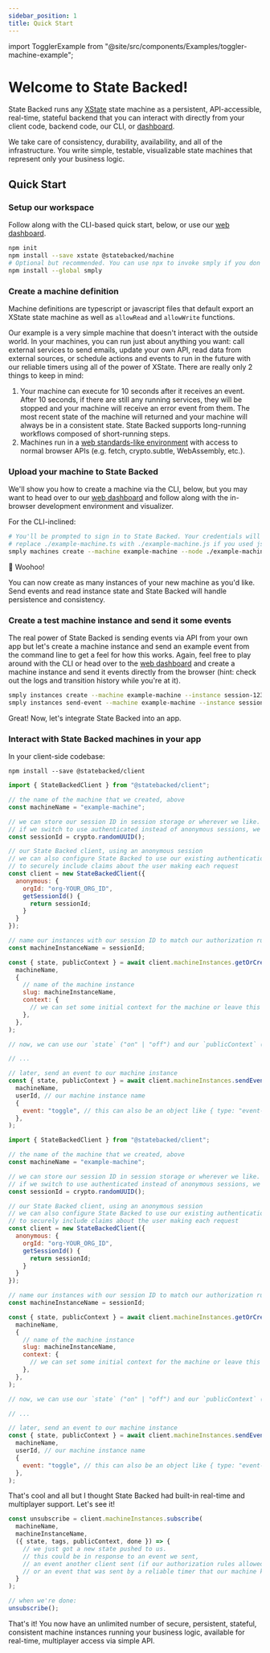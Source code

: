```yaml
---
sidebar_position: 1
title: Quick Start
---
```


import TogglerExample from "@site/src/components/Examples/toggler-machine-example";

# Welcome to State Backed!

State Backed runs any [XState](https://xstate.js.org/docs/) state machine as a persistent, API-accessible, real-time, stateful backend
that you can interact with directly from your client code, backend code, our CLI, or [dashboard](https://www.statebacked.dev).

We take care of consistency, durability, availability, and all of the infrastructure.
You write simple, testable, visualizable state machines that represent only your business logic.

## Quick Start

### Setup our workspace

Follow along with the CLI-based quick start, below, or use our [web dashboard](https://www.statebacked.dev).

```bash npm2yarn
npm init
npm install --save xstate @statebacked/machine
# Optional but recommended. You can use npx to invoke smply if you don't want to install it globally.
npm install --global smply
```

### Create a machine definition

Machine definitions are typescript or javascript files that default export an XState state machine as well as `allowRead` and `allowWrite` functions.

<TogglerExample />

Our example is a very simple machine that doesn't interact with the outside world.
In your machines, you can run just about anything you want: call external services
to send emails, update your own API, read data from external sources, or schedule
actions and events to run in the future with our reliable timers using all of the power of XState.
There are really only 2 things to keep in mind:
1. Your machine can execute for 10 seconds after it receives an event. After 10 seconds,
if there are still any running services, they will be stopped and your machine will receive
an error event from them. The most recent state of the machine will returned and your machine
will always be in a consistent state. State Backed supports long-running workflows composed of short-running steps.
2. Machines run in a [web standards-like environment](./runtime-environment) with access to normal browser APIs (e.g.
fetch, crypto.subtle, WebAssembly, etc.).

### Upload your machine to State Backed

We'll show you how to create a machine via the CLI, below, but you may want to head over to
our [web dashboard](https://www.statebacked.dev/machines) and follow along with the in-browser
development environment and visualizer.

For the CLI-inclined:

```bash
# You'll be prompted to sign in to State Backed. Your credentials will be stored in ~/.smply.
# replace ./example-machine.ts with ./example-machine.js if you used js above
smply machines create --machine example-machine --node ./example-machine.ts
```

🎉 Woohoo!

You can now create as many instances of your new machine as you'd like.
Send events and read instance state and State Backed will handle persistence and consistency.

### Create a test machine instance and send it some events

The real power of State Backed is sending events via API from your own app but let's create a machine instance and
send an example event from the command line to get a feel for how this works.
Again, feel free to play around with the CLI or head over to the [web dashboard](https://www.statebacked.dev/machines)
and create a machine instance and send it events directly from the browser (hint: check out the logs and transition
history while you're at it).

```bash
smply instances create --machine example-machine --instance session-123 --auth-context '{"sid": "session-123"}'
smply instances send-event --machine example-machine --instance session-123 --auth-context '{"sid": "session-123"}' --event toggle
```

Great! Now, let's integrate State Backed into an app.

### Interact with State Backed machines in your app

In your client-side codebase:

```npm2yarn
npm install --save @statebacked/client
```

<Tabs>
<TabItem value="ts" label="Typescript">

```javascript title=client.ts
import { StateBackedClient } from "@statebacked/client";

// the name of the machine that we created, above
const machineName = "example-machine";

// we can store our session ID in session storage or wherever we like.
// if we switch to use authenticated instead of anonymous sessions, we don't need any session ID.
const sessionId = crypto.randomUUID();

// our State Backed client, using an anonymous session
// we can also configure State Backed to use our existing authentication provider
// to securely include claims about the user making each request
const client = new StateBackedClient({
  anonymous: {
    orgId: "org-YOUR_ORG_ID",
    getSessionId() {
      return sessionId;
    }
  }
});

// name our instances with our session ID to match our authorization rules
const machineInstanceName = sessionId;

const { state, publicContext } = await client.machineInstances.getOrCreate(
  machineName,
  {
    // name of the machine instance
    slug: machineInstanceName,
    context: {
      // we can set some initial context for the machine or leave this undefined
    },
  },
);

// now, we can use our `state` ("on" | "off") and our `publicContext` (`{"toggleCount": 1}`)

// ...

// later, send an event to our machine instance
const { state, publicContext } = await client.machineInstances.sendEvent(
  machineName,
  userId, // our machine instance name
  {
    event: "toggle", // this can also be an object like { type: "event-name", ... } for events that contain data
  },
);
```

</TabItem>
<TabItem value="js" label="Javascript">

```javascript title=client.js
import { StateBackedClient } from "@statebacked/client";

// the name of the machine that we created, above
const machineName = "example-machine";

// we can store our session ID in session storage or wherever we like.
// if we switch to use authenticated instead of anonymous sessions, we don't need any session ID.
const sessionId = crypto.randomUUID();

// our State Backed client, using an anonymous session
// we can also configure State Backed to use our existing authentication provider
// to securely include claims about the user making each request
const client = new StateBackedClient({
  anonymous: {
    orgId: "org-YOUR_ORG_ID",
    getSessionId() {
      return sessionId;
    }
  }
});

// name our instances with our session ID to match our authorization rules
const machineInstanceName = sessionId;

const { state, publicContext } = await client.machineInstances.getOrCreate(
  machineName,
  {
    // name of the machine instance
    slug: machineInstanceName,
    context: {
      // we can set some initial context for the machine or leave this undefined
    },
  },
);

// now, we can use our `state` ("on" | "off") and our `publicContext` (`{"toggleCount": 1}`)

// ...

// later, send an event to our machine instance
const { state, publicContext } = await client.machineInstances.sendEvent(
  machineName,
  userId, // our machine instance name
  {
    event: "toggle", // this can also be an object like { type: "event-name", ... } for events that contain data
  },
);
```

</TabItem>

</Tabs>

That's cool and all but I thought State Backed had built-in real-time and multiplayer support. Let's see it!

```javascript
const unsubscribe = client.machineInstances.subscribe(
  machineName,
  machineInstanceName,
  ({ state, tags, publicContext, done }) => {
    // we just got a new state pushed to us.
    // this could be in response to an event we sent,
    // an event another client sent (if our authorization rules allowed it),
    // or an event that was sent by a reliable timer that our machine kicked off a few seconds ago or a few years ago.
  }
);

// when we're done:
unsubscribe();
```

That's it!
You now have an unlimited number of secure, persistent, stateful, consistent machine instances running your business logic, available for real-time, multiplayer access via simple API.
